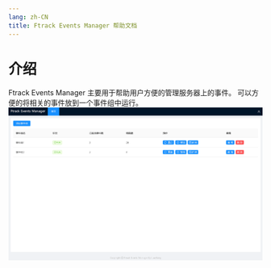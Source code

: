 ```yaml
---
lang: zh-CN
title: Ftrack Events Manager 帮助文档
---
```

# 介绍
Ftrack Events Manager 主要用于帮助用户方便的管理服务器上的事件。
可以方便的将相关的事件放到一个事件组中运行。
![首页](./index.png)
